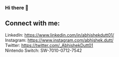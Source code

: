 ### Hi there 👋

## Connect with me:
LinkedIn: https://www.linkedin.com/in/abhishekdutt01/ <br/>
Instagram: https://www.instagram.com/abhishek.dutt/ <br/>
Twitter: https://twitter.com/_AbhishekDutt01 <br/>
Nintendo Switch: SW-7010-0712-7542 <br/>
